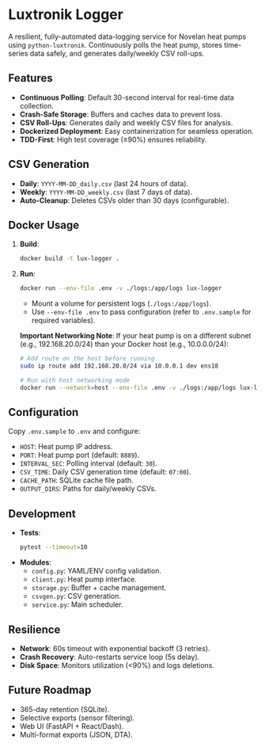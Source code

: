 # Luxtronik Logger

A resilient, fully-automated data-logging service for Novelan heat pumps using `python-luxtronik`. Continuously polls the heat pump, stores time-series data safely, and generates daily/weekly CSV roll-ups.

## Features
- **Continuous Polling**: Default 30-second interval for real-time data collection.
- **Crash-Safe Storage**: Buffers and caches data to prevent loss.
- **CSV Roll-Ups**: Generates daily and weekly CSV files for analysis.
- **Dockerized Deployment**: Easy containerization for seamless operation.
- **TDD-First**: High test coverage (≥90%) ensures reliability.

## CSV Generation
- **Daily**: `YYYY-MM-DD_daily.csv` (last 24 hours of data).
- **Weekly**: `YYYY-MM-DD_weekly.csv` (last 7 days of data).
- **Auto-Cleanup**: Deletes CSVs older than 30 days (configurable).

## Docker Usage
1. **Build**:
   ```bash
   docker build -t lux-logger .
   ```
2. **Run**:
   ```bash
   docker run --env-file .env -v ./logs:/app/logs lux-logger
   ```
   - Mount a volume for persistent logs (`./logs:/app/logs`).
   - Use `--env-file .env` to pass configuration (refer to `.env.sample` for required variables).

   **Important Networking Note**: If your heat pump is on a different subnet (e.g., 192.168.20.0/24) than your Docker host (e.g., 10.0.0.0/24):
   ```bash
   # Add route on the host before running
   sudo ip route add 192.168.20.0/24 via 10.0.0.1 dev ens18
   
   # Run with host networking mode
   docker run --network=host --env-file .env -v ./logs:/app/logs lux-logger
   ```

## Configuration
Copy `.env.sample` to `.env` and configure:
- `HOST`: Heat pump IP address.
- `PORT`: Heat pump port (default: `8889`).
- `INTERVAL_SEC`: Polling interval (default: `30`).
- `CSV_TIME`: Daily CSV generation time (default: `07:00`).
- `CACHE_PATH`: SQLite cache file path.
- `OUTPUT_DIRS`: Paths for daily/weekly CSVs.

## Development
- **Tests**:
  ```bash
  pytest --timeout=10
  ```
- **Modules**:
  - `config.py`: YAML/ENV config validation.
  - `client.py`: Heat pump interface.
  - `storage.py`: Buffer + cache management.
  - `csvgen.py`: CSV generation.
  - `service.py`: Main scheduler.

## Resilience
- **Network**: 60s timeout with exponential backoff (3 retries).
- **Crash Recovery**: Auto-restarts service loop (5s delay).
- **Disk Space**: Monitors utilization (<90%) and logs deletions.

## Future Roadmap
- 365-day retention (SQLite).
- Selective exports (sensor filtering).
- Web UI (FastAPI + React/Dash).
- Multi-format exports (JSON, DTA).